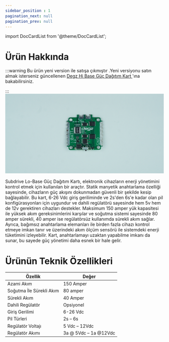```yaml
---
sidebar_position : 1
pagination_next: null
pagination_prev: null
---
```


import DocCardList from '@theme/DocCardList';

# Ürün Hakkında

:::warning
Bu ürün yeni version ile satışa çıkmıştır .Yeni versiyonu satın almak isterseniz güncellenen [Degz Hi Base Güç Dağıtım Kart ](https://degzrobotics.com/product/guc-dagitim-karti-degz-hi-base-hall-effect-sensor/)'ına bakabilirsiniz.  

:::
![Subdrive Lo-Base](./image/6S-BASE.jpg)


Subdrive Lo-Base Güç Dağıtım Kartı, elektronik cihazların enerji yönetimini kontrol etmek için kullanılan bir araçtır. Statik manyetik anahtarlama özelliği sayesinde, cihazların güç akışını dokunmadan güvenli bir şekilde kesip bağlayabilir. Bu kart, 6-26 Vdc giriş geriliminde ve 2s'den 6s'e kadar olan pil konfigürasyonları için uygundur ve dahili regülatörü sayesinde hem 5v hem de 12v gerektiren cihazları destekler. Maksimum 150 amper yük kapasitesi ile yüksek akım gereksinimlerini karşılar ve soğutma sistemi sayesinde 80 amper sürekli, 40 amper ise regülatörsüz kullanımda sürekli akım sağlar. Ayrıca, bağımsız anahtarlama elemanları ile birden fazla cihazı kontrol etmeye imkan tanır ve üzerindeki akım ölçüm sensörü ile sistemdeki enerji tüketimini izleyebilir. Kart, anahtarlamayı uzaktan yapabilme imkanı da sunar, bu sayede güç yönetimi daha esnek bir hale gelir.

# Ürünün Teknik Özellikleri

| Özellik                  | Değer                 |
|--------------------------|-----------------------|
| Azami Akım               | 150 Amper             |
| Soğutma İle Sürekli Akım | 80 amper              |
| Sürekli Akım             | 40 Amper              |
| Dahili Regülatör         | Opsiyonel             |
| Giriş Gerilimi           | 6-26 Vdc              |
| Pil Türleri              | 2s – 6s               |
| Regülatör Voltajı        | 5 Vdc – 12Vdc         |
| Regülatör Akımı          | 3a @ 5Vdc – 1a @12Vdc |

